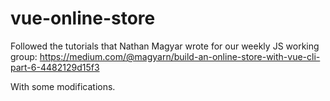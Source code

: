 # vue-online-store

Followed the tutorials that Nathan Magyar wrote for our weekly JS working group:
https://medium.com/@magyarn/build-an-online-store-with-vue-cli-part-6-4482129d15f3

With some modifications.
